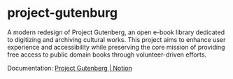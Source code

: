 # project-gutenburg
A modern redesign of Project Gutenberg, an open e-book library dedicated to digitizing and archiving cultural works. This project aims to enhance user experience and accessibility while preserving the core mission of providing free access to public domain books through volunteer-driven efforts.

Documentation: <a href="https://tropical-pufferfish-469.notion.site/Case-Study-Project-Gutenberg-2c23b0560f174942af8c2f4b01069943?pvs=4">Project Gutenberg | Notion</a>

